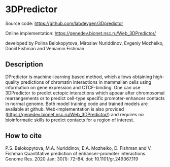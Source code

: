 # 3DPredictor


Source code: https://github.com/labdevgen/3Dpredictor

Online implementation: https://genedev.bionet.nsc.ru/Web_3DPredictor/

developed by Polina Belokopytova, Miroslav Nuriddinov, Evgeniy Mozheiko, Daniil Fishman and Veniamin Fishman


## Description

DPredictor is machine-learning based method, which allows obtaining high-quality predictions of chromatin interactions in mammalian cells using information on gene expression and CTCF-binding. One can use 3DPredictor to predict ectopic interactions which appear after chromosomal rearrangements or to predict cell-type specific promoter-enhancer contacts in normal genome. Both model training code and trained models are available at github. Web-implementation is also provided (https://genedev.bionet.nsc.ru/Web_3DPredictor/) and requires no bioinformatic skills to predict contacts for a region of interest. 

## How to cite
P.S. Belokopytova, M.A. Nuriddinov, E.A. Mozheiko, D. Fishman and V. Fishman Quantitative prediction of enhancer-promoter interactions.  Genome Res. 2020 Jan; 30(1): 72–84. doi: 10.1101/gr.249367.119

